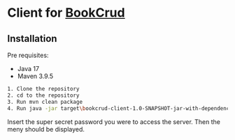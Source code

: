 # Client for [BookCrud](https://github.com/KoffaRn/bookcrud-cicd-aws)

## Installation
Pre requisites:
* Java 17
* Maven 3.9.5
```bash
1. Clone the repository
2. cd to the repository
3. Run mvn clean package
4. Run java -jar target\bookcrud-client-1.0-SNAPSHOT-jar-with-dependencies.jar
```
Insert the super secret password you were to access the server. Then the meny should be displayed.
